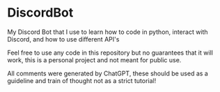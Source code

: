 # DiscordBot
My Discord Bot that I use to learn how to code in python, interact with Discord, and how to use different API's

Feel free to use any code in this repository but no guarantees that it will work, this is a personal project and not meant for public use.

All comments were generated by ChatGPT, these should be used as a guideline and train of thought not as a strict tutorial!